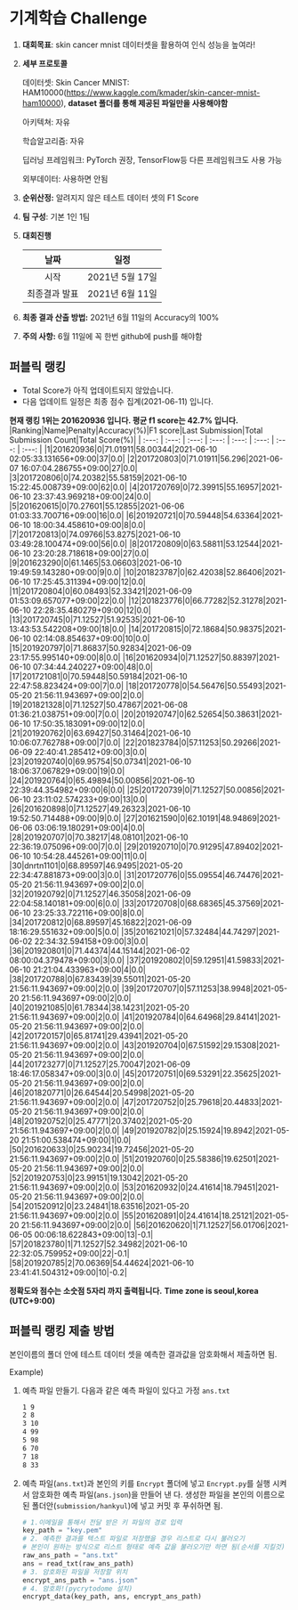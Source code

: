 # **기계학습 Challenge**
1. **대회목표**: skin cancer mnist 데이터셋을 활용하여 인식 성능을 높여라!

2. **세부 프로토콜**

   데이터셋: Skin Cancer MNIST: HAM10000(https://www.kaggle.com/kmader/skin-cancer-mnist-ham10000), 
           **dataset 폴더를 통해 제공된 파일만을 사용해야함**

   아키텍쳐: 자유

   학습알고리즘: 자유

   딥러닝 프레임워크: PyTorch 권장, TensorFlow등 다른 프레임워크도 사용 가능

   외부데이터: 사용하면 안됨

3. **순위산정:** 알려지지 않은 테스트 데이터 셋의 F1 Score

4. **팀 구성**: 기본 1인 1팀

5. **대회진행**

   |     날짜      |      일정       |
   | :-----------: | :-------------: |
   |     시작      | 2021년 5월 17일 |
   | 최종결과 발표 | 2021년 6월 11일  |

6. **최종 결과 산출 방법:** 2021년 6월 11일의 Accuracy의 100%

7. **주의 사항:** 6월 11일에 꼭 한번 github에 push를 해야함


## 퍼블릭 랭킹

  
- Total Score가 아직 업데이트되지 않았습니다. 
 - 다음 업데이트 일정은 최종 점수 집계(2021-06-11) 입니다.
  
**현재 랭킹 1위는 201620936 입니다. 평균 f1 score는 42.7% 입니다.**
|Ranking|Name|Penalty|Accuracy(%)|F1 score|Last Submission|Total Submission Count|Total Score(%)|
| :---: | :---: | :---: | :---: | :---: | :---: | :---: | :---: |
|1|201620936|0|71.01911|58.00344|2021-06-10 02:05:33.131656+09:00|37|0.0|
|2|201720803|0|71.01911|56.296|2021-06-07 16:07:04.286755+09:00|27|0.0|
|3|201720806|0|74.20382|55.58159|2021-06-10 15:22:45.008739+09:00|62|0.0|
|4|201720769|0|72.39915|55.16957|2021-06-10 23:37:43.969218+09:00|24|0.0|
|5|201620615|0|70.27601|55.12855|2021-06-06 01:03:33.700716+09:00|16|0.0|
|6|201920721|0|70.59448|54.63364|2021-06-10 18:00:34.458610+09:00|8|0.0|
|7|201720813|0|74.09766|53.8275|2021-06-10 03:49:28.100474+09:00|56|0.0|
|8|201720809|0|63.58811|53.12544|2021-06-10 23:20:28.718618+09:00|27|0.0|
|9|201623290|0|61.1465|53.06603|2021-06-10 19:49:59.143280+09:00|9|0.0|
|10|201823787|0|62.42038|52.86406|2021-06-10 17:25:45.311394+09:00|12|0.0|
|11|201720804|0|60.08493|52.33421|2021-06-09 01:53:09.657077+09:00|22|0.0|
|12|201823776|0|66.77282|52.31278|2021-06-10 22:28:35.480279+09:00|12|0.0|
|13|201720745|0|71.12527|51.92535|2021-06-10 13:43:53.542208+09:00|18|0.0|
|14|201720815|0|72.18684|50.98375|2021-06-10 02:14:08.854637+09:00|10|0.0|
|15|201920797|0|71.86837|50.92834|2021-06-09 23:17:55.995140+09:00|8|0.0|
|16|201620934|0|71.12527|50.88397|2021-06-10 07:34:44.240227+09:00|48|0.0|
|17|201721081|0|70.59448|50.59184|2021-06-10 22:47:58.823424+09:00|7|0.0|
|18|201720778|0|54.56476|50.55493|2021-05-20 21:56:11.943697+09:00|2|0.0|
|19|201821328|0|71.12527|50.47867|2021-06-08 01:36:21.038751+09:00|7|0.0|
|20|201920747|0|62.52654|50.38631|2021-06-10 17:50:35.183091+09:00|12|0.0|
|21|201920762|0|63.69427|50.31464|2021-06-10 10:06:07.762788+09:00|7|0.0|
|22|201823784|0|57.11253|50.29266|2021-06-09 22:40:41.285412+09:00|3|0.0|
|23|201920740|0|69.95754|50.07341|2021-06-10 18:06:37.067829+09:00|19|0.0|
|24|201920764|0|65.49894|50.00856|2021-06-10 22:39:44.354982+09:00|6|0.0|
|25|201720739|0|71.12527|50.00856|2021-06-10 23:11:02.574233+09:00|13|0.0|
|26|201620898|0|71.12527|49.26323|2021-06-10 19:52:50.714488+09:00|9|0.0|
|27|201621590|0|62.10191|48.94869|2021-06-06 03:06:19.180291+09:00|4|0.0|
|28|201920707|0|70.38217|48.08101|2021-06-10 22:36:19.075096+09:00|7|0.0|
|29|201920710|0|70.91295|47.89402|2021-06-10 10:54:28.445261+09:00|11|0.0|
|30|dnrtn1101|0|68.89597|46.9495|2021-05-20 22:34:47.881873+09:00|3|0.0|
|31|201720776|0|55.09554|46.74476|2021-05-20 21:56:11.943697+09:00|2|0.0|
|32|201920792|0|71.12527|46.35058|2021-06-09 22:04:58.140181+09:00|6|0.0|
|33|201720708|0|68.68365|45.37569|2021-06-10 23:25:33.722116+09:00|8|0.0|
|34|201720812|0|68.89597|45.16822|2021-06-09 18:16:29.551632+09:00|5|0.0|
|35|201621021|0|57.32484|44.74297|2021-06-02 22:34:32.594158+09:00|3|0.0|
|36|201920801|0|71.44374|44.15144|2021-06-02 08:00:04.379478+09:00|3|0.0|
|37|201920802|0|59.12951|41.59833|2021-06-10 21:21:04.433963+09:00|4|0.0|
|38|201720788|0|67.83439|39.55011|2021-05-20 21:56:11.943697+09:00|2|0.0|
|39|201720707|0|57.11253|38.9948|2021-05-20 21:56:11.943697+09:00|2|0.0|
|40|201921085|0|61.78344|38.14231|2021-05-20 21:56:11.943697+09:00|2|0.0|
|41|201920784|0|64.64968|29.84141|2021-05-20 21:56:11.943697+09:00|2|0.0|
|42|201720157|0|65.81741|29.43941|2021-05-20 21:56:11.943697+09:00|2|0.0|
|43|201920704|0|67.51592|29.15308|2021-05-20 21:56:11.943697+09:00|2|0.0|
|44|201723277|0|71.12527|25.70047|2021-06-09 18:46:17.058347+09:00|3|0.0|
|45|201720751|0|69.53291|22.35625|2021-05-20 21:56:11.943697+09:00|2|0.0|
|46|201820771|0|26.64544|20.54998|2021-05-20 21:56:11.943697+09:00|2|0.0|
|47|201720752|0|25.79618|20.44833|2021-05-20 21:56:11.943697+09:00|2|0.0|
|48|201920752|0|25.47771|20.37402|2021-05-20 21:56:11.943697+09:00|2|0.0|
|49|201920782|0|25.15924|19.8942|2021-05-20 21:51:00.538474+09:00|1|0.0|
|50|201620633|0|25.90234|19.72456|2021-05-20 21:56:11.943697+09:00|2|0.0|
|51|201920760|0|25.58386|19.62501|2021-05-20 21:56:11.943697+09:00|2|0.0|
|52|201920753|0|23.99151|19.13042|2021-05-20 21:56:11.943697+09:00|2|0.0|
|53|201620932|0|24.41614|18.79451|2021-05-20 21:56:11.943697+09:00|2|0.0|
|54|201520912|0|23.24841|18.63516|2021-05-20 21:56:11.943697+09:00|2|0.0|
|55|201620891|0|24.41614|18.25121|2021-05-20 21:56:11.943697+09:00|2|0.0|
|56|201620620|1|71.12527|56.01706|2021-06-05 00:06:18.622843+09:00|13|-0.1|
|57|201823780|1|71.12527|52.34982|2021-06-10 22:32:05.759952+09:00|22|-0.1|
|58|201920785|2|70.06369|54.44624|2021-06-10 23:41:41.504312+09:00|10|-0.2|


**정확도와 점수는 소숫점 5자리 까지 출력됩니다.**
**Time zone is seoul,korea (UTC+9:00)**
## 퍼블릭 랭킹 제출 방법

본인이름의 폴더 안에 테스트 데이터 셋을 예측한 결과값을 암호화해서 제출하면 됨.

Example) 

1. 예측 파일 만들기. 다음과 같은 예측 파일이 있다고 가정 `ans.txt`

   ```tex
   1 9
   2 8
   3 10
   4 99
   5 98
   6 70
   7 18
   8 33
   ```

2. 예측 파일(`ans.txt`)과 본인의 키를 `Encrypt` 폴더에 넣고 `Encrypt.py`를 실행 시켜서 암호화한 예측 파일(`ans.json`)을 만들어 낸 다. 생성한 파일을 본인의 이름으로 된 폴더안(`submission/hankyul`)에 넣고 커밋 후 푸쉬하면 됨.

   ```python
   # 1.이메일을 통해서 전달 받은 키 파일의 경로 입력
   key_path = "key.pem"
   # 2. 예측한 결과를 텍스트 파일로 저장했을 경우 리스트로 다시 불러오기
   # 본인이 원하는 방식으로 리스트 형태로 예측 값을 불러오기만 하면 됨(순서를 지킬것)
   raw_ans_path = "ans.txt"
   ans = read_txt(raw_ans_path)
   # 3. 암호화된 파일을 저장할 위치
   encrypt_ans_path = "ans.json"
   # 4. 암호화!(pycrytodome 설치)
   encrypt_data(key_path, ans, encrypt_ans_path)
   ```




